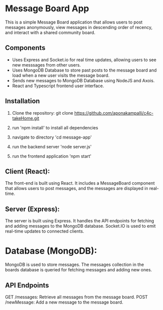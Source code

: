 # Message Board App

This is a simple Message Board application that allows users to post messages anonymously, view messages in descending order of recency, and interact with a shared community board.

## Components

- Uses Express and Socket.io for real time updates, allowing users to see new messsages from other users.
- Uses MongoDB Database to store past posts to the message board and load when a new user visits the message board.
- Sends new messages to MongoDB Database using NodeJS and Axois.
- React and Typescript frontend user interface.

## Installation

1. Clone the repository:
   git clone https://github.com/aponakampalli/c4c-takeHome.git

2. run 'npm install' to install all dependencies
3. navigate to directory 'cd message-app' 
4. run the backend server 'node server.js'
5. run the frontend application 'npm start'


## Client (React): 
The front-end is built using React. It includes a MessageBoard component that allows users to post messages, and the messages are displayed in real-time.

## Server (Express): 
The server is built using Express. It handles the API endpoints for fetching and adding messages to the MongoDB database. Socket.IO is used to emit real-time updates to connected clients.

# Database (MongoDB): 
MongoDB is used to store messages. The messages collection in the boards database is queried for fetching messages and adding new ones.

## API Endpoints
GET /messages: Retrieve all messages from the message board.
POST /newMessage: Add a new message to the message board.